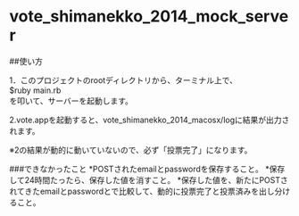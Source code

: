 vote_shimanekko_2014_mock_server
================================
##使い方

1．このプロジェクトのrootディレクトリから、ターミナル上で、  
$ruby main.rb  
を叩いて、サーバーを起動します。  

2.vote.appを起動すると、vote_shimanekko_2014_macosx/logに結果が出力されます。  

※2の結果が動的に動いていないので、必ず「投票完了」になります。  

###できなかったこと
*POSTされたemailとpasswordを保存すること。
*保存して24時間たったら、保存した値を消すこと。
*保存した値を、新たにPOSTされてきたemailとpasswordとで比較して、動的に投票完了と投票済みを出し分けること。
